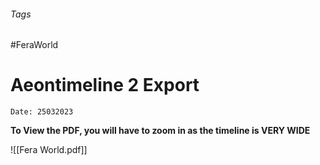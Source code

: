 ###### Tags

#FeraWorld


# Aeontimeline 2 Export
	Date: 25032023

**To View the PDF, you will have to zoom in as the timeline is VERY WIDE**

![[Fera World.pdf]]